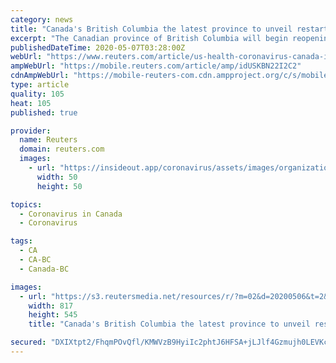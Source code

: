 ```yaml
---
category: news
title: "Canada's British Columbia the latest province to unveil restart plan"
excerpt: "The Canadian province of British Columbia will begin reopening its economy as early as mid-May, the premier said on Wednesday, as new coronavirus cases dwindle and other parts of the country, including Quebec and Manitoba,"
publishedDateTime: 2020-05-07T03:28:00Z
webUrl: "https://www.reuters.com/article/us-health-coronavirus-canada-idUSKBN22I2C2"
ampWebUrl: "https://mobile.reuters.com/article/amp/idUSKBN22I2C2"
cdnAmpWebUrl: "https://mobile-reuters-com.cdn.ampproject.org/c/s/mobile.reuters.com/article/amp/idUSKBN22I2C2"
type: article
quality: 105
heat: 105
published: true

provider:
  name: Reuters
  domain: reuters.com
  images:
    - url: "https://insideout.app/coronavirus/assets/images/organizations/reuters.com-50x50.jpg"
      width: 50
      height: 50

topics:
  - Coronavirus in Canada
  - Coronavirus

tags:
  - CA
  - CA-BC
  - Canada-BC

images:
  - url: "https://s3.reutersmedia.net/resources/r/?m=02&d=20200506&t=2&i=1517677509&w=&fh=545px&fw=&ll=&pl=&sq=&r=LYNXMPEG451H7"
    width: 817
    height: 545
    title: "Canada's British Columbia the latest province to unveil restart plan"

secured: "DXIXtpt2/FhqmPOvQfl/KMWVzB9HyiIc2phtJ6HFSA+jLJlf4Gzmujh0LEVKcD0X3av76yRnJdeBdJXcDjMvizAFHC7HyHhYxs86g6KLnp9cFn0dCnGruVZZ6bxEha/eFDerZDyZfErHWkF+qu1NFc5xEvil0LYWi9ohMf8s+j1973nwTxcCX3dQ7xrznjDuw9LAqwfy150vOhyf18k6zYJ8cdAqd/zRfRTOagqWdUrnu1LNBkr2+aAJ/gm1hwvvb5iBLdhHDxNwnEa0/8Ur73qPsUCKVfWXQbCiSkKMLhyhP1A7aIZKXpuP7lsF2pPZmOI+KU6CZNdpO1uIQDASAy+Cu//TDO4qK7q7mI/wWEegsTRwx4Q3Yx1FzKm9FnPJsMOdKLFv6cHhpWOmJLRGA1YWxfVkrUeAcille+RwpPdvpf5TPrlUmtum6yItsQq43DeDD3ALMj61OZKpcy+pezjvZA2XHAxTNL93/2qqVgs=;floG8vNDvNdj2CSMqbODzA=="
---
```


